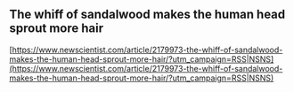 ## The whiff of sandalwood makes the human head sprout more hair
  
  [https://www.newscientist.com/article/2179973-the-whiff-of-sandalwood-makes-the-human-head-sprout-more-hair/?utm_campaign=RSS|NSNS](https://www.newscientist.com/article/2179973-the-whiff-of-sandalwood-makes-the-human-head-sprout-more-hair/?utm_campaign=RSS|NSNS)